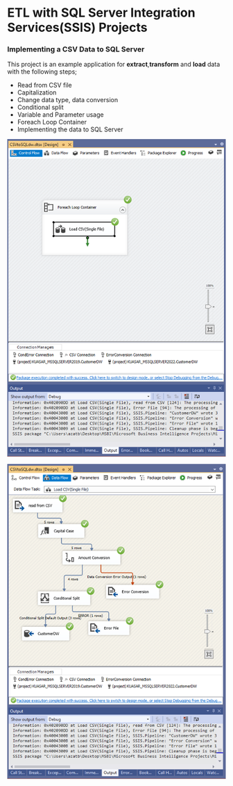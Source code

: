 # ETL with SQL Server Integration Services(SSIS) Projects
### Implementing a CSV Data to SQL Server

This project is an example application for **extract**,**transform** and **load** data with the following steps;

* Read from CSV file
* Capitalization
* Change data type, data conversion
* Conditional split
* Variable and Parameter usage
* Foreach Loop Container
* Implementing the data to SQL Server

![SSRS](https://github.com/skrbyrm/Microsoft-Business-Intelligence-SSIS/blob/master/LoopFile/Lab-2.1.PNG)

![SSRS](https://github.com/skrbyrm/Microsoft-Business-Intelligence-SSIS/blob/master/LoopFile/Lab-2.PNG)
